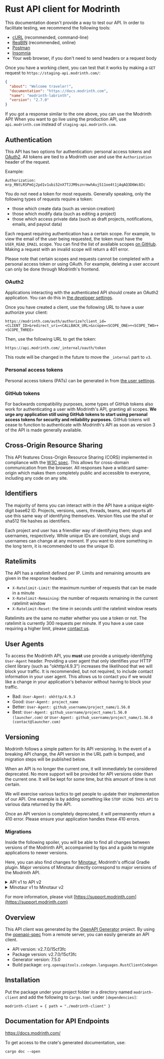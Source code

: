 # Rust API client for Modrinth

This documentation doesn't provide a way to test our API. In order to facilitate testing, we recommend the following tools:

- [cURL](https://curl.se/) (recommended, command-line)
- [ReqBIN](https://reqbin.com/) (recommended, online)
- [Postman](https://www.postman.com/downloads/)
- [Insomnia](https://insomnia.rest/)
- Your web browser, if you don't need to send headers or a request body

Once you have a working client, you can test that it works by making a `GET` request to `https://staging-api.modrinth.com/`:

```json
{
  "about": "Welcome traveler!",
  "documentation": "https://docs.modrinth.com",
  "name": "modrinth-labrinth",
  "version": "2.7.0"
}
```

If you got a response similar to the one above, you can use the Modrinth API!
When you want to go live using the production API, use `api.modrinth.com` instead of `staging-api.modrinth.com`.

## Authentication
This API has two options for authentication: personal access tokens and [OAuth2](https://en.wikipedia.org/wiki/OAuth).
All tokens are tied to a Modrinth user and use the `Authorization` header of the request.

Example:
```
Authorization: mrp_RNtLRSPmGj2pd1v1ubi52nX7TJJM9sznrmwhAuj511oe4t1jAqAQ3D6Wc8Ic
```

You do not need a token for most requests. Generally speaking, only the following types of requests require a token:
- those which create data (such as version creation)
- those which modify data (such as editing a project)
- those which access private data (such as draft projects, notifications, emails, and payout data)

Each request requiring authentication has a certain scope. For example, to view the email of the user being requested, the token must have the `USER_READ_EMAIL` scope.
You can find the list of available scopes [on GitHub](https://github.com/modrinth/labrinth/blob/master/src/models/pats.rs#L15). Making a request with an invalid scope will return a 401 error.

Please note that certain scopes and requests cannot be completed with a personal access token or using OAuth.
For example, deleting a user account can only be done through Modrinth's frontend.

### OAuth2
Applications interacting with the authenticated API should create an OAuth2 application.
You can do this in [the developer settings](https://modrinth.com/settings/applications).

Once you have created a client, use the following URL to have a user authorize your client:
```
https://modrinth.com/auth/authorize?client_id=<CLIENT_ID>&redirect_uri=<CALLBACK_URL>&scope=<SCOPE_ONE>+<SCOPE_TWO>+<SCOPE_THREE>
```

Then, use the following URL to get the token:
```
https://api.modrinth.com/_internal/oauth/token
```

This route will be changed in the future to move the `_internal` part to `v3`.

### Personal access tokens
Personal access tokens (PATs) can be generated in from [the user settings](https://modrinth.com/settings/account).

### GitHub tokens
For backwards compatibility purposes, some types of GitHub tokens also work for authenticating a user with Modrinth's API, granting all scopes.
**We urge any application still using GitHub tokens to start using personal access tokens for security and reliability purposes.**
GitHub tokens will cease to function to authenticate with Modrinth's API as soon as version 3 of the API is made generally available.

## Cross-Origin Resource Sharing
This API features Cross-Origin Resource Sharing (CORS) implemented in compliance with the [W3C spec](https://www.w3.org/TR/cors/).
This allows for cross-domain communication from the browser.
All responses have a wildcard same-origin which makes them completely public and accessible to everyone, including any code on any site.

## Identifiers
The majority of items you can interact with in the API have a unique eight-digit base62 ID.
Projects, versions, users, threads, teams, and reports all use this same way of identifying themselves.
Version files use the sha1 or sha512 file hashes as identifiers.

Each project and user has a friendlier way of identifying them; slugs and usernames, respectively.
While unique IDs are constant, slugs and usernames can change at any moment.
If you want to store something in the long term, it is recommended to use the unique ID.

## Ratelimits
The API has a ratelimit defined per IP. Limits and remaining amounts are given in the response headers.
- `X-Ratelimit-Limit`: the maximum number of requests that can be made in a minute
- `X-Ratelimit-Remaining`: the number of requests remaining in the current ratelimit window
- `X-Ratelimit-Reset`: the time in seconds until the ratelimit window resets

Ratelimits are the same no matter whether you use a token or not.
The ratelimit is currently 300 requests per minute. If you have a use case requiring a higher limit, please [contact us](mailto:admin@modrinth.com).

## User Agents
To access the Modrinth API, you **must** use provide a uniquely-identifying `User-Agent` header.
Providing a user agent that only identifies your HTTP client library (such as \"okhttp/4.9.3\") increases the likelihood that we will block your traffic.
It is recommended, but not required, to include contact information in your user agent.
This allows us to contact you if we would like a change in your application's behavior without having to block your traffic.
- Bad: `User-Agent: okhttp/4.9.3`
- Good: `User-Agent: project_name`
- Better: `User-Agent: github_username/project_name/1.56.0`
- Best: `User-Agent: github_username/project_name/1.56.0 (launcher.com)` or `User-Agent: github_username/project_name/1.56.0 (contact@launcher.com)`

## Versioning
Modrinth follows a simple pattern for its API versioning.
In the event of a breaking API change, the API version in the URL path is bumped, and migration steps will be published below.

When an API is no longer the current one, it will immediately be considered deprecated.
No more support will be provided for API versions older than the current one.
It will be kept for some time, but this amount of time is not certain.

We will exercise various tactics to get people to update their implementation of our API.
One example is by adding something like `STOP USING THIS API` to various data returned by the API.

Once an API version is completely deprecated, it will permanently return a 410 error.
Please ensure your application handles these 410 errors.

### Migrations
Inside the following spoiler, you will be able to find all changes between versions of the Modrinth API, accompanied by tips and a guide to migrate applications to newer versions.

Here, you can also find changes for [Minotaur](https://github.com/modrinth/minotaur), Modrinth's official Gradle plugin. Major versions of Minotaur directly correspond to major versions of the Modrinth API.

<details><summary>API v1 to API v2</summary>

These bullet points cover most changes in the v2 API, but please note that fields containing `mod` in most contexts have been shifted to `project`.  For example, in the search route, the field `mod_id` was renamed to `project_id`.

- The search route has been moved from `/api/v1/mod` to `/v2/search`
- New project fields: `project_type` (may be `mod` or `modpack`), `moderation_message` (which has a `message` and `body`), `gallery`
- New search facet: `project_type`
- Alphabetical sort removed (it didn't work and is not possible due to limits in MeiliSearch)
- New search fields: `project_type`, `gallery`
  - The gallery field is an array of URLs to images that are part of the project's gallery
- The gallery is a new feature which allows the user to upload images showcasing their mod to the CDN which will be displayed on their mod page
- Internal change: Any project file uploaded to Modrinth is now validated to make sure it's a valid Minecraft mod, Modpack, etc.
  - For example, a Forge 1.17 mod with a JAR not containing a mods.toml will not be allowed to be uploaded to Modrinth
- In project creation, projects may not upload a mod with no versions to review, however they can be saved as a draft
  - Similarly, for version creation, a version may not be uploaded without any files
- Donation URLs have been enabled
- New project status: `archived`. Projects with this status do not appear in search
- Tags (such as categories, loaders) now have icons (SVGs) and specific project types attached
- Dependencies have been wiped and replaced with a new system
- Notifications now have a `type` field, such as `project_update`

Along with this, project subroutes (such as `/v2/project/{id}/version`) now allow the slug to be used as the ID. This is also the case with user routes.

</details><details><summary>Minotaur v1 to Minotaur v2</summary>

Minotaur 2.x introduced a few breaking changes to how your buildscript is formatted.

First, instead of registering your own `publishModrinth` task, Minotaur now automatically creates a `modrinth` task. As such, you can replace the `task publishModrinth(type: TaskModrinthUpload) {` line with just `modrinth {`.

To declare supported Minecraft versions and mod loaders, the `gameVersions` and `loaders` arrays must now be used. The syntax for these are pretty self-explanatory.

Instead of using `releaseType`, you must now use `versionType`. This was actually changed in v1.2.0, but very few buildscripts have moved on from v1.1.0.

Dependencies have been changed to a special DSL. Create a `dependencies` block within the `modrinth` block, and then use `scope.type(\"project/version\")`. For example, `required.project(\"fabric-api\")` adds a required project dependency on Fabric API.

You may now use the slug anywhere that a project ID was previously required.

</details>


For more information, please visit [https://support.modrinth.com](https://support.modrinth.com)

## Overview

This API client was generated by the [OpenAPI Generator](https://openapi-generator.tech) project.  By using the [openapi-spec](https://openapis.org) from a remote server, you can easily generate an API client.

- API version: v2.7.0/15cf3fc
- Package version: v2.7.0/15cf3fc
- Generator version: 7.5.0
- Build package: `org.openapitools.codegen.languages.RustClientCodegen`

## Installation

Put the package under your project folder in a directory named `modrinth-client` and add the following to `Cargo.toml` under `[dependencies]`:

```
modrinth-client = { path = "./modrinth-client" }
```

## Documentation for API Endpoints

https://docs.modrinth.com/


To get access to the crate's generated documentation, use:

```
cargo doc --open
```
